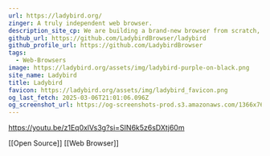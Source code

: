 ```yaml
---
url: https://ladybird.org/
zinger: A truly independent web browser.
description_site_cp: We are building a brand-new browser from scratch, backed by a non-profit.
github_url: https://github.com/LadybirdBrowser/ladybird
github_profile_url: https://github.com/LadybirdBrowser
tags:
  - Web-Browsers
image: https://ladybird.org/assets/img/ladybird-purple-on-black.png
site_name: Ladybird
title: Ladybird
favicon: https://ladybird.org/assets/img/ladybird_favicon.png
og_last_fetch: 2025-03-06T21:01:06.096Z
og_screenshot_url: https://og-screenshots-prod.s3.amazonaws.com/1366x768/80/false/8653be1cd285d2660652db0e8fc6986b4101f77f6a1efca1f16701e6d430e4ac.jpeg
---
```


https://youtu.be/z1Eq0xlVs3g?si=SIN6k5z6sDXtj60m

[[Open Source]] [[Web Browser]]
